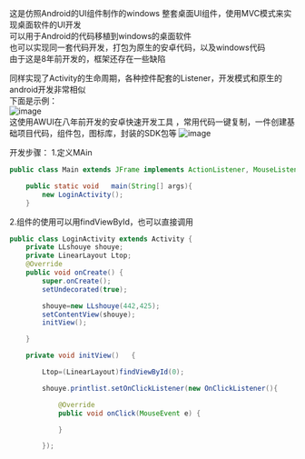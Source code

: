 这是仿照Android的UI组件制作的windows 整套桌面UI组件，使用MVC模式来实现桌面软件的UI开发  
可以用于Android的代码移植到windows的桌面软件  
也可以实现同一套代码开发，打包为原生的安卓代码，以及windows代码  
由于这是8年前开发的，框架还存在一些缺陷  


同样实现了Activity的生命周期，各种控件配套的Listener，开发模式和原生的android开发非常相似    
下面是示例：  
![image](https://github.com/user-attachments/assets/5a278e0f-851c-4c35-9433-9852381ae75a)  
这使用AWUI在八年前开发的安卓快速开发工具  ，常用代码一键复制，一件创建基础项目代码，组件包，图标库，封装的SDK包等
![image](https://github.com/user-attachments/assets/071d92d6-bacd-4c3e-968e-423e46e91f1f)  

开发步骤：
1.定义MAin
```JAVA
public class Main extends JFrame implements ActionListener, MouseListener {

    public static void   main(String[] args){
        new LoginActivity();
    }
```
2.组件的使用可以用findViewById，也可以直接调用
```JAVA
public class LoginActivity extends Activity {
    private LLshouye shouye;
    private LinearLayout Ltop;
    @Override
    public void onCreate() { 
        super.onCreate();
        setUndecorated(true);

        shouye=new LLshouye(442,425);
        setContentView(shouye);
        initView();

    }

    private void initView()   {

        Ltop=(LinearLayout)findViewById(0);

        shouye.printlist.setOnClickListener(new OnClickListener(){

            @Override
            public void onClick(MouseEvent e) { 

            }

        });
```

